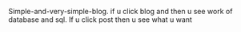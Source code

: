  Simple-and-very-simple-blog.
 if u click blog and then u see work of database and sql.
If u  click post then u see what u want
